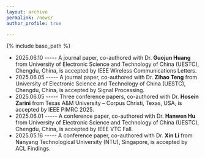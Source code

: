 ```yaml
---
layout: archive
permalink: /news/
author_profile: true

---
```


{% include base_path %}
* 2025.06.10 ----- A journal paper, co-authored with Dr. **Guojun Huang** from University of Electronic Science and Technology of China (UESTC), Chengdu, China, is accepted by IEEE Wireless Communications Letters.
* 2025.06.05 ----- A journal paper, co-authored with Dr. **Zihao Teng** from University of Electronic Science and Technology of China (UESTC), Chengdu, China, is accepted by Signal Processing.
* 2025.06.05 ----- Three conference papers, co-authored with Dr. **Hosein Zarini** from Texas A&M University – Corpus Christi, Texas, USA, is accepted by IEEE PIMRC 2025.
* 2025.06.01 ----- A conference paper, co-authored with Dr. **Hanwen Hu** from University of Electronic Science and Technology of China (UESTC), Chengdu, China, is accepted by IEEE VTC Fall.
* 2025.05.16 ----- A conference paper, co-authored with Dr. **Xin Li** from Nanyang Technological University (NTU), Singapore, is accepted by ACL Findings.
